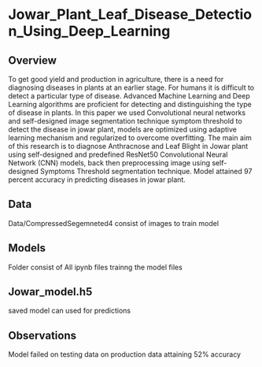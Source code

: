 # Jowar_Plant_Leaf_Disease_Detection_Using_Deep_Learning

## Overview

To get good yield and production in agriculture, there is a need for diagnosing diseases in plants at an earlier stage. For humans it is difficult to detect a particular type of disease. Advanced Machine Learning and Deep Learning algorithms are proficient for detecting and distinguishing the type of disease in plants. In this paper we used Convolutional neural networks and self-designed image segmentation technique symptom threshold to detect the disease in jowar plant, models are optimized using adaptive learning mechanism and regularized to overcome overfitting. The main aim of this research is to diagnose Anthracnose and Leaf Blight in Jowar plant using self-designed and predefined ResNet50 Convolutional Neural Network (CNN) models, back then preprocessing image using self-designed Symptoms Threshold segmentation technique. Model attained 97 percent accuracy in predicting diseases in jowar plant.

## Data

Data/CompressedSegemneted4 consist of images to train model

## Models

Folder consist of All ipynb files trainng the model files

## Jowar_model.h5

saved model can used for predictions


## Observations
 
 Model failed on testing data on production data attaining 52% accuracy
